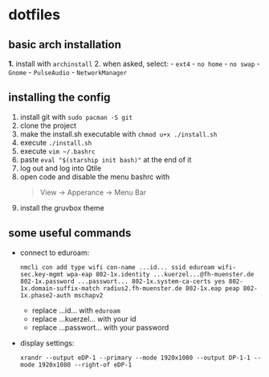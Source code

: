 
# dotfiles

## basic arch installation
**1.** install with `archinstall`
2. when asked, select:
    - `ext4`
    - `no home`
    - `no swap`
    - `Gnome`
    - `PulseAudio`
    - `NetworkManager`

## installing the config
1. install git with `sudo pacman -S git`
2. clone the project
3. make the install.sh executable with `chmod u+x ./install.sh`
4. execute `./install.sh`
5. execute `vim ~/.bashrc`
6. paste `eval "$(starship init bash)"` at the end of it
7. log out and log into Qtile
8. open code and disable the menu bashrc with
    > View -> Apperance -> Menu Bar
9. install the gruvbox theme

## some useful commands
- connect to eduroam:
    ```
    nmcli con add type wifi con-name ...id... ssid eduroam wifi-sec.key-mgmt wpa-eap 802-1x.identity ...kuerzel...@fh-muenster.de 802-1x.password ...passwort... 802-1x.system-ca-certs yes 802-1x.domain-suffix-match radius2.fh-muenster.de 802-1x.eap peap 802-1x.phase2-auth mschapv2
    ```
    - replace ...id... with `eduroam`
    - replace ...kuerzel... with your id
    - replace ...passwort... with your password
    
- display settings:
    ```
    xrandr --output eDP-1 --primary --mode 1920x1080 --output DP-1-1 --mode 1920x1080 --right-of eDP-1
    ```

